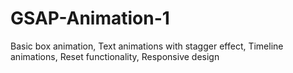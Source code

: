 # GSAP-Animation-1
Basic box animation, Text animations with stagger effect, Timeline animations, Reset functionality, Responsive design
